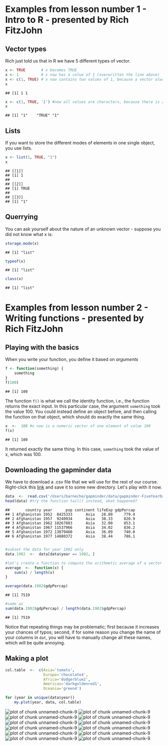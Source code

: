 


# Examples from lesson number 1 - Intro to R - presented by Rich FitzJohn  

## Vector types

Rich just told us that in R we have 5 different types of vector.  

~~~r
x <- TRUE       # x becomes TRUE
x <- 1          # x now has a value of 1 (overwritten the line above)
x <- c(1, TRUE) # x now contains two values of 1, because a vector always stores the same mode of elements
x
~~~

~~~
## [1] 1 1
~~~

~~~r
x <- c(1, TRUE, '1') #now all values are characters, because there is a underlying hierarchy. For instance, if there is one element of mode 'character' in your vector, then all elements will be treated as so
x
~~~

~~~
## [1] "1"    "TRUE" "1"
~~~


## Lists  
If you want to store the different modes of elements in one single object, you use lists.  

~~~r
x <- list(1, TRUE, "1")
x
~~~

~~~
## [[1]]
## [1] 1
## 
## [[2]]
## [1] TRUE
## 
## [[3]]
## [1] "1"
~~~


## Querrying  
You can ask yourself about the nature of an unknown vector - suppose you did not know what x is:  

~~~r
storage.mode(x)
~~~

~~~
## [1] "list"
~~~

~~~r
typeof(x)
~~~

~~~
## [1] "list"
~~~

~~~r
class(x)
~~~

~~~
## [1] "list"
~~~


# Examples from lesson number 2 - Writing functions - presented by Rich FitzJohn  

## Playing with the basics  
When you write your function, you define it based on *arguments*  

~~~r
f <- function(something) {
    something
}
f(100)
~~~

~~~
## [1] 100
~~~

The function `f()` is what we call the identity function, i.e., the function returns the exact input. In this particular case, the argument `something` took the value 100. You could instead define an object before, and then calling the function on that object, which should do exactly the same thing.  

~~~r
x  <-  100 #x now is a numeric vector of one element of value 100
f(x)
~~~

~~~
## [1] 100
~~~

It returned exactly the same thing. In this case, `something` took the value of x, which was 100.  

## Downloading the gapminder data
We have to download a .csv file that we will use for the rest of our course. Right-click this [link][id] and save it to some new directory. Let's play with it now. 

~~~r
data  <-  read.csv('/Users/barneche/gapminder/data/gapminder-FiveYearData.csv', header=TRUE, stringsAsFactors=FALSE)
head(data) #try the function tail() instead, what happened?
~~~

~~~
##       country year      pop continent lifeExp gdpPercap
## 1 Afghanistan 1952  8425333      Asia   28.80     779.4
## 2 Afghanistan 1957  9240934      Asia   30.33     820.9
## 3 Afghanistan 1962 10267083      Asia   32.00     853.1
## 4 Afghanistan 1967 11537966      Asia   34.02     836.2
## 5 Afghanistan 1972 13079460      Asia   36.09     740.0
## 6 Afghanistan 1977 14880372      Asia   38.44     786.1
~~~

~~~r

#subset the data for year 1982 only
data.1982  <-  data[data$year == 1982, ]

#let's create a function to compute the arithmetic average of a vector
average  <-  function(x) {
    sum(x) / length(x)
}

average(data.1982$gdpPercap)
~~~

~~~
## [1] 7519
~~~

~~~r
#same as 
sum(data.1982$gdpPercap) / length(data.1982$gdpPercap)
~~~

~~~
## [1] 7519
~~~

Notice that repeating things may be problematic; first because it increases your chances of typos; second, if for some reason you change the name of your columns in `dat`, you will have to manually change all these names, which will be quite annoying.  

## Making a plot  



~~~r
col.table  <-  c(Asia='tomato',
                 Europe='chocolate4',
                 Africa='dodgerblue2',
                 Americas='darkgoldenrod1',
                 Oceania='green4')

for (year in unique(data$year))
    my.plot(year, data, col.table)
~~~

![plot of chunk unnamed-chunk-9](figure/unnamed-chunk-91.png) ![plot of chunk unnamed-chunk-9](figure/unnamed-chunk-92.png) ![plot of chunk unnamed-chunk-9](figure/unnamed-chunk-93.png) ![plot of chunk unnamed-chunk-9](figure/unnamed-chunk-94.png) ![plot of chunk unnamed-chunk-9](figure/unnamed-chunk-95.png) ![plot of chunk unnamed-chunk-9](figure/unnamed-chunk-96.png) ![plot of chunk unnamed-chunk-9](figure/unnamed-chunk-97.png) ![plot of chunk unnamed-chunk-9](figure/unnamed-chunk-98.png) ![plot of chunk unnamed-chunk-9](figure/unnamed-chunk-99.png) ![plot of chunk unnamed-chunk-9](figure/unnamed-chunk-910.png) ![plot of chunk unnamed-chunk-9](figure/unnamed-chunk-911.png) ![plot of chunk unnamed-chunk-9](figure/unnamed-chunk-912.png) 


[id]: https://raw.github.com/nicercode/gapminder/master/gapminder-FiveYearData.csv

